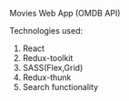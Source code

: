Movies Web App
(OMDB API) 

Technologies used:
1. React
2. Redux-toolkit
3. SASS(Flex,Grid)
4. Redux-thunk
5. Search functionality 